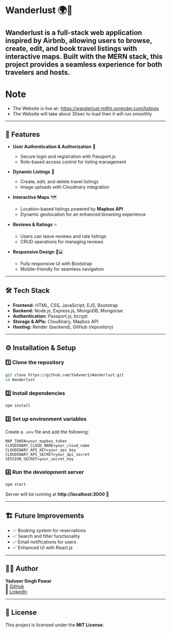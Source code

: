 # Wanderlust 🌍🏡

Wanderlust is a **full-stack web application** inspired by Airbnb, allowing users to **browse, create, edit, and book travel listings** with interactive maps. Built with the **MERN stack**, this project provides a seamless experience for both travelers and hosts.
---
# Note
  - The Website is live at:-https://wanderlust-m9ht.onrender.com/listings
  - The Website will take about 30sec to load then it will run smoothly
---

## 🚀 Features
- **User Authentication & Authorization** 🔐
  - Secure login and registration with Passport.js
  - Role-based access control for listing management

- **Dynamic Listings** 🏡
  - Create, edit, and delete travel listings
  - Image uploads with Cloudinary integration

- **Interactive Maps** 🗺️
  - Location-based listings powered by **Mapbox API**
  - Dynamic geolocation for an enhanced browsing experience

- **Reviews & Ratings** ⭐
  - Users can leave reviews and rate listings
  - CRUD operations for managing reviews

- **Responsive Design** 📱💻
  - Fully responsive UI with Bootstrap
  - Mobile-friendly for seamless navigation

---

## 🛠️ Tech Stack
- **Frontend:** HTML, CSS, JavaScript, EJS, Bootstrap
- **Backend:** Node.js, Express.js, MongoDB, Mongoose
- **Authentication:** Passport.js, bcrypt
- **Storage & APIs:** Cloudinary, Mapbox API
- **Hosting:** Render (backend), GitHub (repository)

---

## ⚙️ Installation & Setup

### 1️⃣ Clone the repository
```bash
git clone https://github.com/Yadveer1/Wanderlust.git
cd Wanderlust
```

### 2️⃣ Install dependencies
```bash
npm install
```

### 3️⃣ Set up environment variables
Create a `.env` file and add the following:
```env
MAP_TOKEN=your_mapbox_token
CLOUDINARY_CLOUD_NAME=your_cloud_name
CLOUDINARY_API_KEY=your_api_key
CLOUDINARY_API_SECRET=your_api_secret
SESSION_SECRET=your_secret_key
```

### 4️⃣ Run the development server
```bash
npm start
```
Server will be running at **http://localhost:3000** 🚀

---

## 🏗️ Future Improvements
- ✅ Booking system for reservations
- ✅ Search and filter functionality
- ✅ Email notifications for users
- ✅ Enhanced UI with React.js

---

## 👨‍💻 Author
**Yadveer Singh Pawar**  
📌 [GitHub](https://github.com/Yadveer1)  
📌 [LinkedIn](https://www.linkedin.com/in/yadveersingh/)  

---

## 📜 License
This project is licensed under the **MIT License**.

